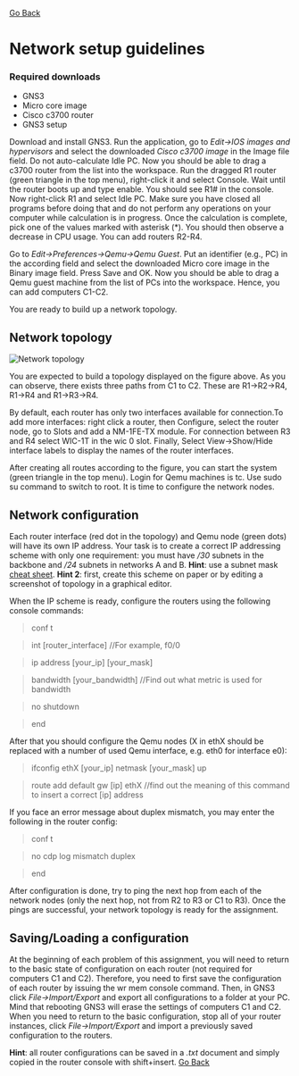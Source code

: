 [Go Back][1]
# Network setup guidelines
### Required downloads
- GNS3
- Micro core image
- Cisco c3700 router
- GNS3 setup

Download and install GNS3. Run the application, go to *Edit->IOS images and hypervisors* and select the downloaded *Cisco c3700 image* in the Image file field. Do not auto-calculate Idle PC. Now you should be able to drag a c3700 router from the list into the workspace. Run the dragged R1 router (green triangle in the top menu), right-click it and select Console. Wait until the router boots up and type enable. You should see R1# in the console. Now right-click R1 and select Idle PC. Make sure you have closed all programs before doing that and do not perform any operations on your computer while calculation is in progress. Once the calculation is complete, pick one of the values marked with asterisk (*). You should then observe a decrease in CPU usage. You can add routers R2-R4.

Go to *Edit->Preferences->Qemu->Qemu Guest*. Put an identifier (e.g., PC) in the according field and select the downloaded Micro core image in the Binary image field. Press Save and OK. Now you should be able to drag a Qemu guest machine from the list of PCs into the workspace. Hence, you can add computers C1-C2. 

You are ready to build up a network topology.

## Network topology
![Network topology](http://i.imgur.com/dOvdm1q.jpg "topology")


You are expected to build a topology displayed on the figure above. As you can observe, there exists three paths from C1 to C2. These are R1->R2->R4, R1->R4 and R1->R3->R4.

By default, each router has only two interfaces available for connection.To add more interfaces: right click a router, then Configure, select the router node, go to Slots and add a NM-1FE-TX module. For connection between R3 and R4 select WIC-1T in the wic 0 slot. Finally, Select View->Show/Hide interface labels to display the names of the router interfaces.

After creating all routes according to the figure, you can start the system (green triangle in the top menu). Login for Qemu machines is tc. Use sudo su command to switch to root. It is time to configure the network nodes.

## Network configuration

Each router interface (red dot in the topology) and Qemu node (green dots) will have its own IP address. Your task is to create a correct IP addressing scheme with only one requirement: you must have */30* subnets in the backbone and */24* subnets in networks A and B. **Hint**: use a subnet mask [cheat sheet](https://www.aelius.com/njh/subnet_sheet.html). **Hint 2**: first, create this scheme on paper or by editing a screenshot of topology in a graphical editor.

When the IP scheme is ready, configure the routers using the following console commands:

> conf t

> int [router_interface] //For example, f0/0

> ip address [your_ip] [your_mask]

> bandwidth [your_bandwidth] //Find out what metric is used for bandwidth

> no shutdown

> end

After that you should configure the Qemu nodes (X in ethX should be replaced with a number of used Qemu interface, e.g. eth0 for interface e0):

> ifconfig ethX [your_ip] netmask [your_mask] up 

> route add default gw [ip] ethX //find out the meaning of this command to insert a correct [ip] address

If you face an error message about duplex mismatch, you may enter the following in the router config:

> conf t

> no cdp log mismatch duplex

> end

After configuration is done, try to ping the next hop from each of the network nodes (only the next hop, not from R2 to R3 or C1 to R3). Once the pings are successful, your network topology is ready for the assignment.

## Saving/Loading a configuration

At the beginning of each problem of this assignment, you will need to return to the basic state of configuration on each router (not required for computers C1 and C2). Therefore, you need to first save the configuration of each router by issuing the wr mem console command. Then, in GNS3 click *File->Import/Export* and export all configurations to a folder at your PC. Mind that rebooting GNS3 will erase the settings of computers C1 and C2. When you need to return to the basic configuration, stop all of your router instances, click *File->Import/Export* and import a previously saved configuration to the routers.

**Hint**: all router configurations can be saved in a *.txt* document and simply copied in the router console with shift+insert. 
[Go Back][1]

[1]: README.md